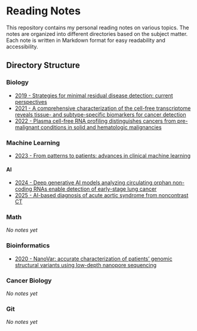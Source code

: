 # Reading Notes

This repository contains my personal reading notes on various topics. The notes are organized into different directories based on the subject matter. Each note is written in Markdown format for easy readability and accessibility.

## Directory Structure

### Biology
- [2019 - Strategies for minimal residual disease detection: current perspectives](Biology/2019-Strategies-for-minimal-residual-disease-detection-current-perspectives.md)
- [2021 - A comprehensive characterization of the cell-free transcriptome reveals tissue- and subtype-specific biomarkers for cancer detection](Biology/2021-A-comprehensive-characterization-of-the-cell-free-transcriptome-reveals-tissue--and-subtype-specific-biomarkers-for-cancer-detection.md)
- [2022 - Plasma cell-free RNA profiling distinguishes cancers from pre-malignant conditions in solid and hematologic malignancies](Biology/2022-Plasma-cell-free-RNA-profiling-distinguishes-cancers-from-pre-malignant-conditions-in-solid-and-hematologic-malignancies.md)

### Machine Learning
- [2023 - From patterns to patients: advances in clinical machine learning](MachineLearning/2023-From-patterns-to-patients-advances-in-clinical-machine-learning.md)

#### AI
- [2024 - Deep generative AI models analyzing circulating orphan non-coding RNAs enable detection of early-stage lung cancer](MachineLearning/AI/2024-Deep-generative-AI-models-analyzing-circulating-orphan-non-coding-RNAs-enable-detection-of-early-stage-lung-cancer.md)
- [2025 - AI-based diagnosis of acute aortic syndrome from noncontrast CT](MachineLearning/AI/2025-AI-based-diagnosis-of-acute-aortic-syndrome-from-noncontrast-CT.md)

### Math
*No notes yet*

### Bioinformatics
- [2020 - NanoVar: accurate characterization of patients’ genomic structural variants using low-depth nanopore sequencing](bioinformatics/2020-NanoVar-accurate-characterization-of-genomic-structural-variants-using-low-depth-nanopore-sequencing.md)

### Cancer Biology
*No notes yet*

### Git
*No notes yet*

